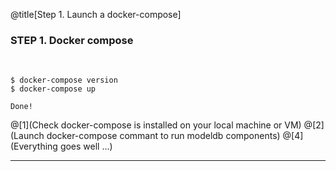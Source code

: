 @title[Step 1. Launch a docker-compose]

### <span class="step-title">STEP 1. Docker compose</span>
<br>

```shell
$ docker-compose version
$ docker-compose up

Done!
```


@[1](Check docker-compose is installed on your local machine or VM)
@[2](Launch docker-compose commant to run modeldb components)
@[4](Everything goes well ...)

---
